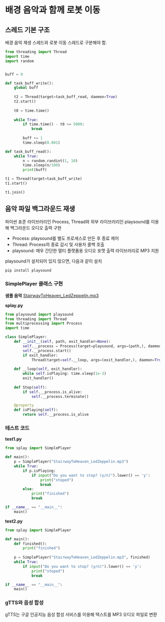 # 배경 음악과 함께 로봇 이동

## 스레드 기본 구조
배경 음악 재생 스레드와 로봇 이동 스레드로 구분해야 함.

```python
from threading import Thread
import time
import random


buff = 0

def task_buff_write():
    global buff
    
    t2 = Thread(target=task_buff_read, daemon=True)
    t2.start()
    
    t0 = time.time()
    
    while True:
        if time.time() - t0 >= 5000:
            break
        
        buff += 1
        time.sleep(0.001)

def task_buff_read():
    while True:
        n = random.randint(1, 10)
        time.sleep(n/100)
        print(buff)

t1 = Thread(target=task_buff_write)
t1.start()

t1.join()
```

## 음악 파일 백그라운드 재생
파이썬 표준 라이브러리인 Process, Thread와 외부 라이브러리인 playsound를 이용해 백그라운드 오디오 출력 구현
- Process: playsound를 별도 프로세스로 만든 후 종료 제어
- Thread: Process의 종료 감시 및 사용자 콜백 호출
- playsound: 매우 간단한 멀티 플랫폼용 오디오 포맷 출력 라이브러리로 MP3 지원

playsound가 설치되어 있지 않으면, 다음과 같이 설치
```sh
pip install playsound
```

### SimplePlayer 클래스 구현
**샘플 음악**
[StairwayToHeaven_LedZeppelin.mp3](https://1drv.ms/u/s!AtTAtBZJQ9JFp8U47OtQpzQdwd7Flw?e=G8ridD)

**splay.py**
```python
from playsound import playsound
from threading import Thread
from multiprocessing import Process
import time

class SimplePlayer:
    def __init__(self, path, exit_handler=None):
        self.__process = Process(target=playsound, args=(path,), daemon=True)
        self.__process.start()
        if exit_handler:
            Thread(target=self.__loop, args=(exit_handler,), daemon=True).start()
        
    def __loop(self, exit_handler):
        while self.isPlaying: time.sleep(1e-3)
        exit_handler()
        
    def Stop(self):
        if self.__process.is_alive:
            self.__process.terminate()

    @property
    def isPlaying(self):
        return self.__process.is_alive
```

### 테스트 코드
**test1.py**
```python
from splay import SimplePlayer

def main():
    p = SimplePlayer("StairwayToHeaven_LedZeppelin.mp3")
    while True:
        if p.isPlaying:
            if input("Do you want to stop? (y/n)").lower() == 'y':
                print("stoped")
                break
        else:
            print("finished")
            break

if __name__ == "__main__":
    main()
```

**test2.py**
```python
from splay import SimplePlayer

def main():
    def finished():
        print("finished")
    
    p = SimplePlayer("StairwayToHeaven_LedZeppelin.mp3", finished)
    while True:
        if input("Do you want to stop? (y/n)").lower() == 'y':
            print("stoped")
            break

if __name__ == "__main__":
    main()
```
### gTTS와 음성 합성
gTTS는 구글 인공지능 음성 합성 서비스를 이용해 텍스트를 MP3 오디오 파일로 변환

